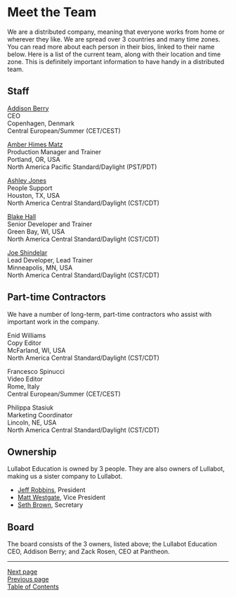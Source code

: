# Meet the Team

We are a distributed company, meaning that everyone works from home or wherever they like. We are spread over 3 countries and many time zones. You can read more about each person in their bios, linked to their name below. Here is a list of the current team, along with their location and time zone. This is definitely important information to have handy in a distributed team.

## Staff

[Addison Berry](https://drupalize.me/team/addison-berry)  
CEO  
Copenhagen, Denmark    
Central European/Summer (CET/CEST)

[Amber Himes Matz](https://drupalize.me/team/amber-matz)  
Production Manager and Trainer  
Portland, OR, USA  
North America Pacific Standard/Daylight (PST/PDT)

[Ashley Jones](https://drupalize.me/team/ashley-jones)  
People Support  
Houston, TX, USA  
North America Central Standard/Daylight (CST/CDT)

[Blake Hall](https://drupalize.me/team/blake-hall)  
Senior  Developer and Trainer  
Green Bay, WI, USA  
North America Central Standard/Daylight (CST/CDT)

[Joe Shindelar](https://drupalize.me/team/joe-shindelar)  
Lead Developer, Lead Trainer  
Minneapolis, MN, USA  
North America Central Standard/Daylight (CST/CDT)

## Part-time Contractors
We have a number of long-term, part-time contractors who assist with important work in the company.

Enid Williams  
Copy Editor  
McFarland, WI, USA  
North America Central Standard/Daylight (CST/CDT)

Francesco Spinucci  
Video Editor  
Rome, Italy  
Central European/Summer (CET/CEST)

Philippa Stasiuk  
Marketing Coordinator  
Lincoln, NE, USA  
North America Central Standard/Daylight (CST/CDT)

## Ownership
Lullabot Education is owned by 3 people. They are also owners of Lullabot, making us a sister company to Lullabot.

- [Jeff Robbins](https://www.yonder.io/about/), President
- [Matt Westgate](https://www.lullabot.com/about/matt-westgate), Vice President
- [Seth Brown](https://www.lullabot.com/about/seth-brown), Secretary

## Board
The board consists of the 3 owners, listed above; the Lullabot Education CEO, Addison Berry; and Zack Rosen, CEO at Pantheon.

---
[Next page](../02welcome)  
[Previous page](04structure.md)  
[Table of Contents](../README.md#table-of-contents)

